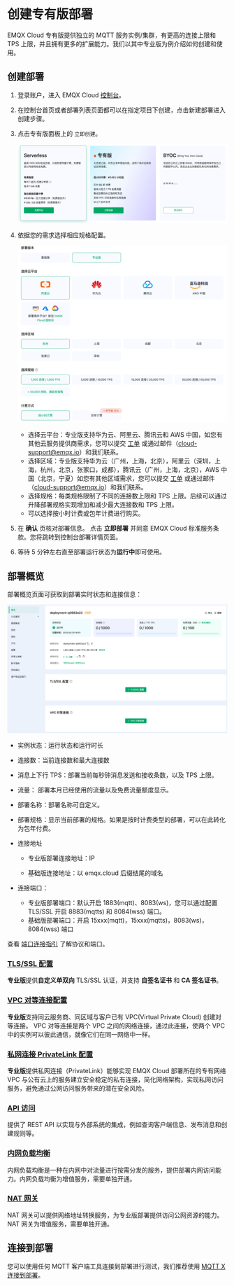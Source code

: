 # 创建专有版部署

EMQX Cloud 专有版提供独立的 MQTT 服务实例/集群，有更高的连接上限和 TPS 上限，并且拥有更多的扩展能力。我们以其中专业版为例介绍如何创建和使用。

## 创建部署

1. 登录账户，进入 EMQX Cloud [控制台](https://cloud.emqx.com/console/)。

2. 在控制台首页或者部署列表页面都可以在指定项目下创建，点击新建部署进入创建步骤。

3. 点击专有版面板上的 `立即创建`。

   ![select_deployment_type](./_assets/create_serverless.png)

4. 依据您的需求选择相应规格配置。

   ![select_deployment_spec](./_assets/select_deployment_spec.png)

   - 选择云平台：专业版支持华为云、阿里云、腾讯云和 AWS 中国，如您有其他云服务提供商需求，您可以提交 [工单](../feature/tickets.md) 或通过邮件（cloud-support@emqx.io）和我们联系。
   - 选择区域：专业版支持华为云（广州，上海，北京），阿里云（深圳，上海，杭州，北京，张家口，成都），腾讯云（广州，上海，北京），AWS 中国（北京，宁夏）如您有其他区域需求，您可以提交 [工单](../feature/tickets.md) 或通过邮件（cloud-support@emqx.io）和我们联系。
   - 选择规格：每类规格限制了不同的连接数上限和 TPS 上限。后续可以通过升降部署规格实现增加和减少最大连接数和 TPS 上限。
   - 可以选择按小时计费或包年计费进行购买。

6. 在 **确认** 页核对部署信息。 点击 **立即部署** 并同意 EMQX Cloud 标准服务条款。您将跳转到控制台部署详情页面。
7. 等待 5 分钟左右直至部署运行状态为**运行中**即可使用。


## 部署概览

部署概览页面可获取到部署实时状态和连接信息：

   ![dedicated](./_assets/dedicated_overview.png)

* 实例状态：运行状态和运行时长
* 连接数：当前连接数和最大连接数
* 消息上下行 TPS：部署当前每秒钟消息发送和接收条数，以及 TPS 上限。
* 流量： 部署本月已经使用的流量以及免费流量额度显示。
* 部署名称：部署名称可自定义。
* 部署规格：显示当前部署的规格。如果是按时计费类型的部署，可以在此转化为包年付费。
* 连接地址

  * 专业版部署连接地址：IP

  * 基础版连接地址：以 emqx.cloud 后缀结尾的域名

* 连接端口：

  * 专业版部署端口：默认开启 1883(mqtt)、8083(ws)，您可以通过配置 TLS/SSL 开启 8883(mqtts) 和 8084(wss) 端口。
  * 基础版部署端口：开启 15xxx(mqtt)，15xxx(mqtts)，8083(ws)， 8084(wss) 端口

查看 [端口连接指引](../deployments/port_guide_serverless.md) 了解协议和端口。



### [TLS/SSL 配置](../deployments/tls_ssl.md)

**专业版**提供**自定义单双向** TLS/SSL 认证，并支持 **自签名证书** 和 **CA 签名证书**。


### [VPC 对等连接配置](../deployments/vpc_peering.md)

**专业版**支持同云服务商、同区域与客户已有 VPC(Virtual Private Cloud) 创建对等连接。 VPC 对等连接是两个 VPC 之间的网络连接，通过此连接，使两个 VPC 中的实例可以彼此通信，就像它们在同一网络中一样。


### [私网连接 PrivateLink 配置](../deployments/privatelink.md)
**专业版**提供私网连接（PrivateLink）能够实现 EMQX Cloud 部署所在的专有网络 VPC 与公有云上的服务建立安全稳定的私有连接，简化网络架构，实现私网访问服务，避免通过公网访问服务带来的潜在安全风险。


### [API 访问](../api/introduction.md)

提供了 REST API 以实现与外部系统的集成，例如查询客户端信息、发布消息和创建规则等。

### [内网负载均衡](../vas/intranet-lb.md)

内网负载均衡是一种在内网中对流量进行按需分发的服务，提供部署内网访问能力。内网负载均衡为增值服务，需要单独开通。


### [NAT 网关](../vas/nat-gateway.md)

NAT 网关可以提供网络地址转换服务，为专业版部署提供访问公网资源的能力。NAT 网关为增值服务，需要单独开通。


## 连接到部署

您可以使用任何 MQTT 客户端工具连接到部署进行测试，我们推荐使用 [MQTT X 连接到部署](../connect_to_deployments/mqttx.md)。




